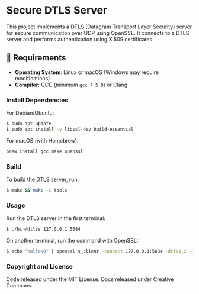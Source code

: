 # Secure DTLS Server

This project implements a DTLS (Datagram Transport Layer Security) server for
secure communication over UDP using OpenSSL. It connects to a DTLS server and
performs authentication using X.509 certificates.

## 📌 Requirements

- **Operating System**: Linux or macOS (Windows may require modifications)
- **Compiler**: GCC (minimum `gcc 7.5.0`) or Clang

### Install Dependencies

For Debian/Ubuntu:

```sh
$ sudo apt update
$ sudo apt install -y libssl-dev build-essential
```

For macOS (with Homebrew):

```bash
brew install gcc make openssl
```

### Build

To build the DTLS server, run:

```bash
$ make && make -C tools
```

### Usage

Run the DTLS server in the first terminal:

```bash
$ ./bin/dtlss 127.0.0.1 5684
```

On another terminal, run the command with OpenSSL:

```bash
$ echo "hallo\0" | openssl s_client -connect 127.0.0.1:5684 -dtls1_2 -msg -debug
```

### Copyright and License

Code released under the MIT License. Docs released under Creative Commons.
